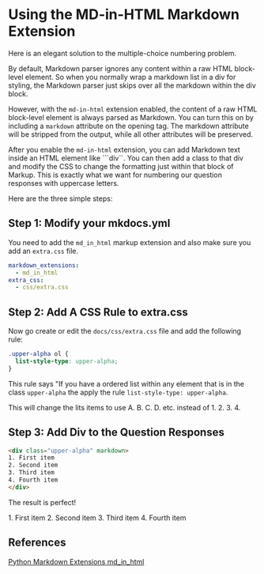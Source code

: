 # Using the MD-in-HTML Markdown Extension

Here is an elegant solution to the multiple-choice numbering problem.

By default, Markdown parser ignores any content within a raw HTML 
block-level element. So when you normally wrap a
markdown list in a div for styling, the Markdown parser just
skips over all the markdown within the div block.

However, with the ```md-in-html``` extension enabled, the content of a raw HTML block-level element is always parsed as Markdown.
You can turn this on by including a ```markdown``` attribute on the opening tag. The markdown attribute will be stripped from the output, while all other attributes will be preserved.

After you enable the ```md-in-html``` extension, you can add
Markdown text inside an HTML element like ```div``.
You can then add a class to that div and modify
the CSS to change the formatting just within that
block of Markup.  This is exactly what we want
for numbering our question responses with uppercase letters.

Here are the three simple steps:

## Step 1: Modify your mkdocs.yml

You need to add the ```md_in_html``` markup extension and
also make sure you add an ```extra.css``` file.

```yaml
markdown_extensions:
  - md_in_html
extra_css:
  - css/extra.css
```

## Step 2: Add A CSS Rule to extra.css

Now go create or edit the ```docs/css/extra.css``` file
and add the following rule:

```css
.upper-alpha ol {
  list-style-type: upper-alpha;
}
```

This rule says "If you have a ordered list within
any element that is in the class ```upper-alpha```
the apply the rule ```list-style-type: upper-alpha```.

This will change the lits items to use A. B. C. D. etc. instead
of 1. 2. 3. 4.

## Step 3: Add Div to the Question Responses

```html
<div class="upper-alpha" markdown>
1. First item
2. Second item
3. Third item
4. Fourth item
</div>
```

The result is perfect!

<div class="upper-alpha" markdown>
1. First item
2. Second item
3. Third item
4. Fourth item
</div>

## References

[Python Markdown Extensions md_in_html](https://python-markdown.github.io/extensions/md_in_html/)